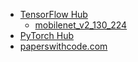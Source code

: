 []()

* [TensorFlow Hub](https://tfhub.dev/)
  * [mobilenet_v2_130_224](https://tfhub.dev/google/imagenet/mobilenet_v2_130_224/classification/5)
* [PyTorch Hub](https://pytorch.org/hub/)
* [paperswithcode.com](https://paperswithcode.com/)
